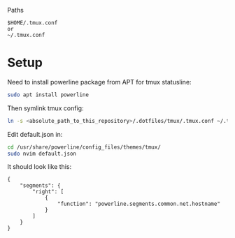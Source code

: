 Paths
```
$HOME/.tmux.conf
or
~/.tmux.conf
```

# Setup
Need to install powerline package from APT for tmux statusline:
```bash
sudo apt install powerline
```
Then symlink tmux config:
```bash
ln -s <absolute_path_to_this_repository>/.dotfiles/tmux/.tmux.conf ~/.tmux.conf
```

Edit default.json in:
```bash
cd /usr/share/powerline/config_files/themes/tmux/
sudo nvim default.json
```
It should look like this:
```
{
	"segments": {
		"right": [
			{
				"function": "powerline.segments.common.net.hostname"
			}
		]
	}
}
```
